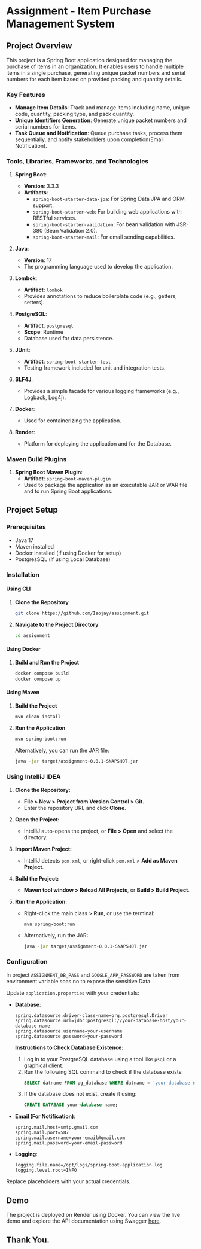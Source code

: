 # Assignment -  Item Purchase Management System

## Project Overview

This project is a Spring Boot application designed for managing the purchase of items in an organization. It enables users to handle multiple items in a single purchase, generating unique packet numbers and serial numbers for each item based on provided packing and quantity details.

### Key Features
- **Manage Item Details**: Track and manage items including name, unique code, quantity, packing type, and pack quantity.
- **Unique Identifiers Generation**: Generate unique packet numbers and serial numbers for items.
- **Task Queue and Notification**: Queue purchase tasks, process them sequentially, and notify stakeholders upon completion(Email Notification).

### Tools, Libraries, Frameworks, and Technologies

1. **Spring Boot**:
    - **Version**: 3.3.3
    - **Artifacts**:
        - `spring-boot-starter-data-jpa`: For Spring Data JPA and ORM support.
        - `spring-boot-starter-web`: For building web applications with RESTful services.
        - `spring-boot-starter-validation`: For bean validation with JSR-380 (Bean Validation 2.0).
        - `spring-boot-starter-mail`: For email sending capabilities.

2. **Java**:
    - **Version**: 17
    - The programming language used to develop the application.

3. **Lombok**:
    - **Artifact**: `lombok`
    - Provides annotations to reduce boilerplate code (e.g., getters, setters).

4. **PostgreSQL**:
    - **Artifact**: `postgresql`
    - **Scope**: Runtime
    - Database used for data persistence.

5. **JUnit**:
    - **Artifact**: `spring-boot-starter-test`
    - Testing framework included for unit and integration tests.

6. **SLF4J**:
    - Provides a simple facade for various logging frameworks (e.g., Logback, Log4j).

7. **Docker**:
    - Used for containerizing the application.

8. **Render**:
    - Platform for deploying the application and for the Database.

### Maven Build Plugins

1. **Spring Boot Maven Plugin**:
    - **Artifact**: `spring-boot-maven-plugin`
    - Used to package the application as an executable JAR or WAR file and to run Spring Boot applications.

## Project Setup

### Prerequisites

- Java 17
- Maven installed
- Docker installed (if using Docker for setup)
- PostgresSQL (if using Local Database)

### Installation

#### Using CLI

1. **Clone the Repository**

   ```bash
   git clone https://github.com/Isojay/assignment.git
   ```

2. **Navigate to the Project Directory**

   ```bash
   cd assignment
   ```

#### Using Docker

1. **Build and Run the Project**

   ```bash
   docker compose build
   docker compose up
   ```

#### Using Maven

1. **Build the Project**

   ```bash
   mvn clean install
   ```

2. **Run the Application**

   ```bash
   mvn spring-boot:run
   ```

   Alternatively, you can run the JAR file:

   ```bash
   java -jar target/assignment-0.0.1-SNAPSHOT.jar
   ```
### Using IntelliJ IDEA

1. **Clone the Repository:**
    - **File > New > Project from Version Control > Git.**
    - Enter the repository URL and click **Clone**.

2. **Open the Project:**
    - IntelliJ auto-opens the project, or **File > Open** and select the directory.

3. **Import Maven Project:**
    - IntelliJ detects `pom.xml`, or right-click `pom.xml` > **Add as Maven Project**.

4. **Build the Project:**
    - **Maven tool window > Reload All Projects**, or **Build > Build Project**.

5. **Run the Application:**
    - Right-click the main class > **Run**, or use the terminal:
      ```bash
      mvn spring-boot:run
      ```
    - Alternatively, run the JAR:
      ```bash
      java -jar target/assignment-0.0.1-SNAPSHOT.jar
      ```



### Configuration

In project `ASSIGNMENT_DB_PASS` and `GOOGLE_APP_PASSWORD` are taken from environment variable soas no to expose the sensitive Data.


Update `application.properties` with your credentials:

- **Database**:
  ```properties
  spring.datasource.driver-class-name=org.postgresql.Driver
  spring.datasource.url=jdbc:postgresql://your-database-host/your-database-name
  spring.datasource.username=your-username
  spring.datasource.password=your-password
  ```

  **Instructions to Check Database Existence:**
   1. Log in to your PostgreSQL database using a tool like `psql` or a graphical client.
   2. Run the following SQL command to check if the database exists:
      ```sql
      SELECT datname FROM pg_database WHERE datname = 'your-database-name';
      ```
   3. If the database does not exist, create it using:
      ```sql
      CREATE DATABASE your-database-name;
      ```

- **Email (For Notification)**:
  ```properties
  spring.mail.host=smtp.gmail.com
  spring.mail.port=587
  spring.mail.username=your-email@gmail.com
  spring.mail.password=your-email-password
  ```

- **Logging**:
  ```properties
  logging.file.name=/opt/logs/spring-boot-application.log
  logging.level.root=INFO
  ```

Replace placeholders with your actual credentials.

## Demo

The project is deployed on Render using Docker. You can view the live demo and explore the API documentation using Swagger [here](https://assignment-y5o7.onrender.com/swagger-ui/index.html#/).

## Thank You.

##